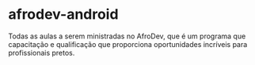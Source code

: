 # afrodev-android
Todas as aulas a serem ministradas no AfroDev, que é um programa que capacitação e qualificação que proporciona oportunidades incríveis para profissionais pretos.
